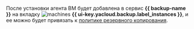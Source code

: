 После установки агента ВМ будет добавлена в сервис **{{ backup-name }}** на вкладку ![machines](../../_assets/backup/machines.svg) **{{ ui-key.yacloud.backup.label_instances }}**, и ее можно будет привязать к [политике резервного копирования](../../backup/concepts/policy.md).